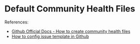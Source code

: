 # Default Community Health Files

References:
- [Github Official Docs - How to create community health files](https://docs.github.com/en/communities/setting-up-your-project-for-healthy-contributions/creating-a-default-community-health-file)
- [How to config issue template in Github](https://docs.github.com/en/communities/using-templates-to-encourage-useful-issues-and-pull-requests/configuring-issue-templates-for-your-repository)
